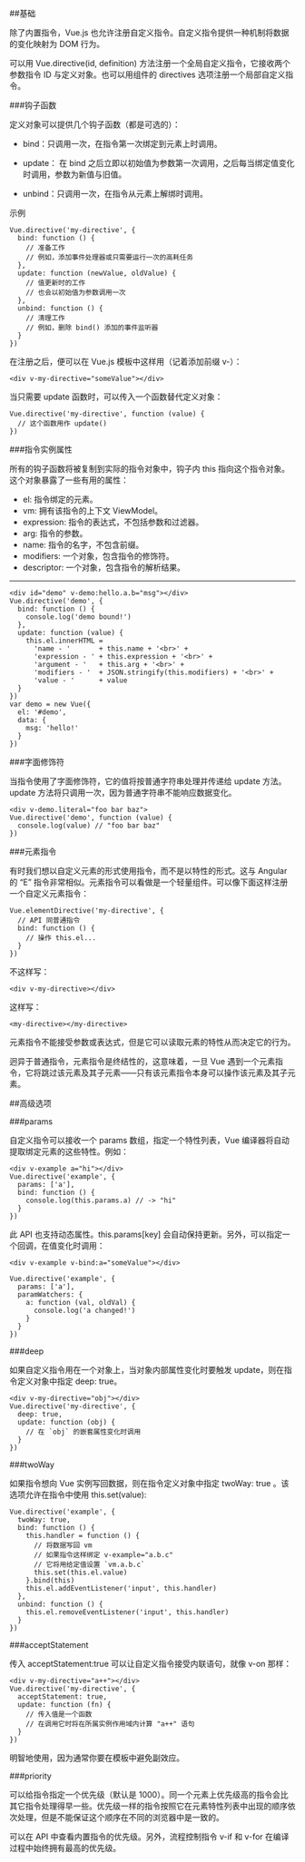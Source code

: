 ##基础

除了内置指令，Vue.js 也允许注册自定义指令。自定义指令提供一种机制将数据的变化映射为 DOM 行为。

可以用 Vue.directive(id, definition) 方法注册一个全局自定义指令，它接收两个参数指令 ID 与定义对象。也可以用组件的 directives 选项注册一个局部自定义指令。

###钩子函数

定义对象可以提供几个钩子函数（都是可选的）：

* bind：只调用一次，在指令第一次绑定到元素上时调用。

* update： 在 bind 之后立即以初始值为参数第一次调用，之后每当绑定值变化时调用，参数为新值与旧值。

* unbind：只调用一次，在指令从元素上解绑时调用。

示例

    Vue.directive('my-directive', {
      bind: function () {
        // 准备工作
        // 例如，添加事件处理器或只需要运行一次的高耗任务
      },
      update: function (newValue, oldValue) {
        // 值更新时的工作
        // 也会以初始值为参数调用一次
      },
      unbind: function () {
        // 清理工作
        // 例如，删除 bind() 添加的事件监听器
      }
    })

在注册之后，便可以在 Vue.js 模板中这样用（记着添加前缀 v-）：

    <div v-my-directive="someValue"></div>

当只需要 update 函数时，可以传入一个函数替代定义对象：

    Vue.directive('my-directive', function (value) {
      // 这个函数用作 update()
    })

###指令实例属性

所有的钩子函数将被复制到实际的指令对象中，钩子内 this 指向这个指令对象。这个对象暴露了一些有用的属性：

* el: 指令绑定的元素。
* vm: 拥有该指令的上下文 ViewModel。
* expression: 指令的表达式，不包括参数和过滤器。
* arg: 指令的参数。
* name: 指令的名字，不包含前缀。
* modifiers: 一个对象，包含指令的修饰符。
* descriptor: 一个对象，包含指令的解析结果。

---

    <div id="demo" v-demo:hello.a.b="msg"></div>
    Vue.directive('demo', {
      bind: function () {
        console.log('demo bound!')
      },
      update: function (value) {
        this.el.innerHTML =
          'name - '       + this.name + '<br>' +
          'expression - ' + this.expression + '<br>' +
          'argument - '   + this.arg + '<br>' +
          'modifiers - '  + JSON.stringify(this.modifiers) + '<br>' +
          'value - '      + value
      }
    })
    var demo = new Vue({
      el: '#demo',
      data: {
        msg: 'hello!'
      }
    })

###字面修饰符

当指令使用了字面修饰符，它的值将按普通字符串处理并传递给 update 方法。update 方法将只调用一次，因为普通字符串不能响应数据变化。

    <div v-demo.literal="foo bar baz">
    Vue.directive('demo', function (value) {
      console.log(value) // "foo bar baz"
    })

###元素指令

有时我们想以自定义元素的形式使用指令，而不是以特性的形式。这与 Angular 的 “E” 指令非常相似。元素指令可以看做是一个轻量组件。可以像下面这样注册一个自定义元素指令：

    Vue.elementDirective('my-directive', {
      // API 同普通指令
      bind: function () {
        // 操作 this.el...
      }
    })

不这样写：

    <div v-my-directive></div>

这样写：

    <my-directive></my-directive>

元素指令不能接受参数或表达式，但是它可以读取元素的特性从而决定它的行为。

迥异于普通指令，元素指令是终结性的，这意味着，一旦 Vue 遇到一个元素指令，它将跳过该元素及其子元素——只有该元素指令本身可以操作该元素及其子元素。

##高级选项

###params

自定义指令可以接收一个 params 数组，指定一个特性列表，Vue 编译器将自动提取绑定元素的这些特性。例如：

    <div v-example a="hi"></div>
    Vue.directive('example', {
      params: ['a'],
      bind: function () {
        console.log(this.params.a) // -> "hi"
      }
    })

此 API 也支持动态属性。this.params[key] 会自动保持更新。另外，可以指定一个回调，在值变化时调用：

    <div v-example v-bind:a="someValue"></div>

    Vue.directive('example', {
      params: ['a'],
      paramWatchers: {
        a: function (val, oldVal) {
          console.log('a changed!')
        }
      }
    })

###deep

如果自定义指令用在一个对象上，当对象内部属性变化时要触发 update，则在指令定义对象中指定 deep: true。

    <div v-my-directive="obj"></div>
    Vue.directive('my-directive', {
      deep: true,
      update: function (obj) {
        // 在 `obj` 的嵌套属性变化时调用
      }
    })

###twoWay

如果指令想向 Vue 实例写回数据，则在指令定义对象中指定 twoWay: true 。该选项允许在指令中使用 this.set(value):

    Vue.directive('example', {
      twoWay: true,
      bind: function () {
        this.handler = function () {
          // 将数据写回 vm
          // 如果指令这样绑定 v-example="a.b.c"
          // 它将用给定值设置 `vm.a.b.c`      
          this.set(this.el.value)
        }.bind(this)
        this.el.addEventListener('input', this.handler)
      },
      unbind: function () {
        this.el.removeEventListener('input', this.handler)
      }
    })

###acceptStatement

传入 acceptStatement:true 可以让自定义指令接受内联语句，就像 v-on 那样：

    <div v-my-directive="a++"></div>
    Vue.directive('my-directive', {
      acceptStatement: true,
      update: function (fn) {
        // 传入值是一个函数
        // 在调用它时将在所属实例作用域内计算 "a++" 语句
      }
    })

明智地使用，因为通常你要在模板中避免副效应。

###priority

可以给指令指定一个优先级（默认是 1000）。同一个元素上优先级高的指令会比其它指令处理得早一些。优先级一样的指令按照它在元素特性列表中出现的顺序依次处理，但是不能保证这个顺序在不同的浏览器中是一致的。

可以在 API 中查看内置指令的优先级。另外，流程控制指令 v-if 和 v-for 在编译过程中始终拥有最高的优先级。